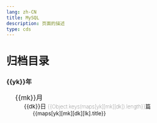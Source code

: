 ```yaml
---
lang: zh-CN  
title: MySQL  
description: 页面的描述  
type: cds  
---
```



# 归档目录

<div class="archives-body">
    <div class="archives-box overflow-initial">
        <div v-for="yk in Object.keys(maps)" :key="yk">
            <h3 class="year pointer">{{yk}}年</h3>
            <ul class="list-box">
                <li v-for="mk in Object.keys(maps[yk])" :key="mk">
                    <span class="month pointer">{{mk}}月</span>
                    <ul class="list-box" style="display: block;">
                        <li class="month-li" v-for="dk in Object.keys(maps[yk][mk])" :key="dk">
                            <span class="day">{{dk}}日 <span class="num">{{Object.keys(maps[yk][mk][dk]).length}}篇</span> </span>
                            <ul class="list-box" style="display: block;">
                                <li class="article-item" v-for="lk in Object.keys(maps[yk][mk][dk])" :key="lk" >
                                    <a :href="maps[yk][mk][dk][lk].path" class>{{maps[yk][mk][dk][lk].title}}</a> 
                                </li>
                            </ul>
                        </li>
                    </ul>
                </li>
            </ul>
        </div>
    </div>
</div>


<script>
    export default {
    name: './docs/backend/mysql/README.md',
    data() {
        return {
          maps: {"2022":{"02":{"23":[{"title":"MySQL排序规则引起的索引失效问题","path":"MySQL排序规则引起的索引失效问题.html","createTime":"2022-02-23T08:11:17.414Z"}]}}}
        }
      }
    }
</script>
<style scoped>
.archives-box .num {
    font-size: 14px;
    font-weight: 100;
}
.archives-box .month{
    -webkit-font-smoothing: antialiased;
    -moz-osx-font-smoothing: grayscale;
    font-size: 1.25em;
}
.archives-box .day{
    font-size: 15px;
}
.archives-box ul, ol {
    list-style-type: none;
}
.archives-box .list-box{
     padding-left: 23px;
}
</style>
            
<Comment></Comment>
